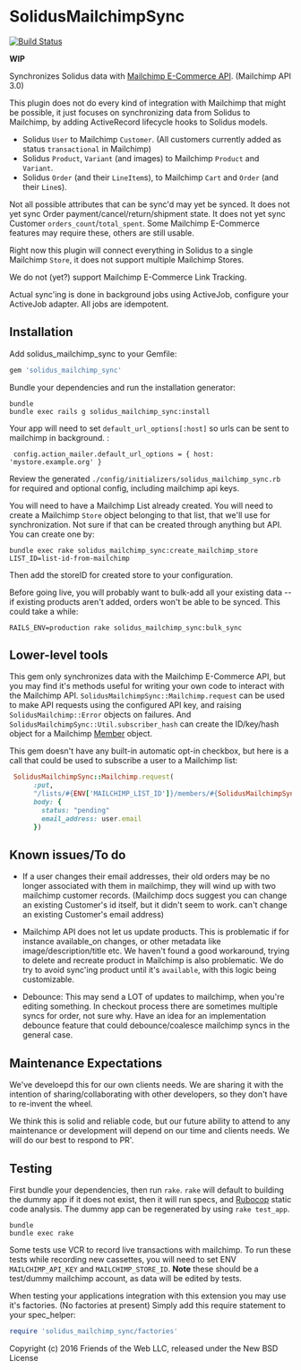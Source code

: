 SolidusMailchimpSync
====================
[![Build Status](https://travis-ci.org/jtapia/solidus_mailchimp_sync.svg?branch=master)](https://travis-ci.org/jtapia/solidus_mailchimp_sync)

**WIP**

Synchronizes Solidus data with [Mailchimp E-Commerce API](http://developer.mailchimp.com/documentation/mailchimp/guides/getting-started-with-ecommerce/). (Mailchimp API 3.0)

This plugin does not do every kind of integration with Mailchimp that might be possible, it just focuses
on synchronizing data from Solidus to Mailchimp, by adding ActiveRecord lifecycle
hooks to Solidus models.

* Solidus `User` to Mailchimp `Customer`. (All customers currently added as status `transactional` in Mailchimp)
* Solidus `Product`, `Variant` (and images) to Mailchimp `Product` and `Variant`.
* Solidus `Order` (and their `LineItem`s), to Mailchimp `Cart` and `Order` (and their `Line`s).

Not all possible attributes that can be sync'd may yet be synced. It does
not yet sync Order payment/cancel/return/shipment state. It does not yet sync Customer
`orders_count`/`total_spent`. Some Mailchimp E-Commerce features may require these, others
are still usable.

Right now this plugin will connect everything in Solidus to a single Mailchimp `Store`, it does
not support multiple Mailchimp Stores.

We do not (yet?) support Mailchimp E-Commerce Link Tracking.

Actual sync'ing is done in background jobs using ActiveJob, configure your
ActiveJob adapter. All jobs are idempotent.

Installation
------------

Add solidus_mailchimp_sync to your Gemfile:

```ruby
gem 'solidus_mailchimp_sync'
```

Bundle your dependencies and run the installation generator:

```shell
bundle
bundle exec rails g solidus_mailchimp_sync:install
```

Your app will need to set `default_url_options[:host]` so urls can be
sent to mailchimp in background. :

     config.action_mailer.default_url_options = { host: 'mystore.example.org' }

Review the generated `./config/initializers/solidus_mailchimp_sync.rb` for required
and optional config, including mailchimp api keys.

You will need to have a Mailchimp List already created. You will need to create
a Mailchimp `Store` object belonging to that list, that we'll use for synchronization.
Not sure if that can be created through anything but API. You can create one by:

    bundle exec rake solidus_mailchimp_sync:create_mailchimp_store LIST_ID=list-id-from-mailchimp

Then add the storeID for created store to your configuration.

Before going live, you will probably want to bulk-add all your existing data --
if existing products aren't added, orders won't be able to be synced. This
could take a while:

    RAILS_ENV=production rake solidus_mailchimp_sync:bulk_sync

Lower-level tools
------------------

This gem only synchronizes data with the Mailchimp E-Commerce API, but you
may find it's methods useful for writing your own code to interact with
the Mailchimp API.  `SolidusMailchimpSync::Mailchimp.request` can be
used to make API requests using the configured API key, and raising
`SolidusMailchimp::Error` objects on failures. And `SolidusMailchimpSync::Util.subscriber_hash`
can create the ID/key/hash object for a Mailchimp [Member](http://developer.mailchimp.com/documentation/mailchimp/reference/lists/members/) object.

This gem doesn't have any built-in automatic opt-in checkbox, but here is a call
that could be used to subscribe a user to a Mailchimp list:

~~~ruby
 SolidusMailchimpSync::Mailchimp.request(
      :put,
      "/lists/#{ENV['MAILCHIMP_LIST_ID']}/members/#{SolidusMailchimpSync::Util.subscriber_hash(user.email)}",
      body: {
        status: "pending"
        email_address: user.email
      })
~~~

Known issues/To do
------------------

* If a user changes their email addresses, their old orders may be no longer associated with
  them in mailchimp, they will wind up with two mailchimp customer records. (Mailchimp
  docs suggest you can change an existing Customer's id itself, but it didn't seem to work.
  can't change an existing Customer's email address)

* Mailchimp API does not let us update products. This is problematic if for instance
  available_on changes, or other metadata like image/description/title etc. We
  haven't found a good workaround, trying to delete and recreate product in
  Mailchimp is also problematic. We do try to avoid sync'ing product until
  it's `available`, with this logic being customizable.

* Debounce: This may send a LOT of updates to mailchimp, when you're editing something.
  In checkout process there are sometimes multiple syncs for order, not sure why.
  Have an idea for an implementation debounce feature that could debounce/coalesce mailchimp
  syncs in the general case.

Maintenance Expectations
------------------------

We've develoepd this for our own clients needs. We are sharing it with the intention
of sharing/collaborating with other developers, so they don't have to re-invent
the wheel.

We think this is solid and reliable code, but our future ability to attend to
any maintenance or development will depend on our time and clients needs. We
will do our best to respond to PR'.

Testing
-------

First bundle your dependencies, then run `rake`. `rake` will default to building the dummy app if it does not exist, then it will run specs, and [Rubocop](https://github.com/bbatsov/rubocop) static code analysis. The dummy app can be regenerated by using `rake test_app`.

```shell
bundle
bundle exec rake
```

Some tests use VCR to record live transactions with mailchimp. To run these tests while
recording new cassettes, you will need to set ENV `MAILCHIMP_API_KEY` and `MAILCHIMP_STORE_ID`.
**Note** these should be a test/dummy mailchimp account, as data will be edited by tests.

When testing your applications integration with this extension you may use it's factories.
(No factories at present)
Simply add this require statement to your spec_helper:

```ruby
require 'solidus_mailchimp_sync/factories'
```

Copyright (c) 2016 Friends of the Web LLC, released under the New BSD License
